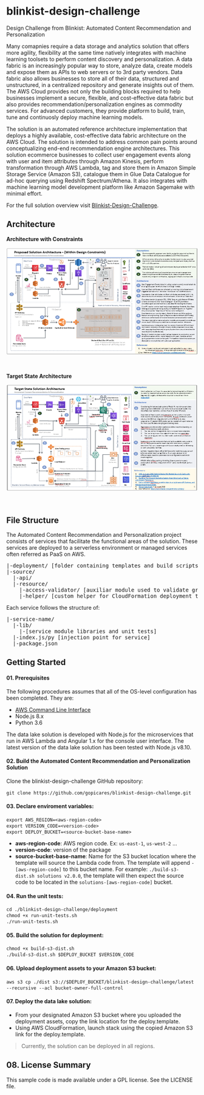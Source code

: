 # blinkist-design-challenge
Design Challenge from Blinkist: Automated Content Recommendation and Personalization

Many comapnies require a data storage and analytics solution that offers more agility, flexibility at the same time natively integrates with machine learning toolsets to perform content discovery and personalization. A data fabric is an increasingly popular way to store, analyze data, create models and expose them as APIs to web servers or to 3rd party vendors. Data fabric also allows businesses to store all of their data, structured and unstructured, in a centralized repository and generate insights out of them. The AWS Cloud provides not only the building blocks required to help businesses implement a secure, flexible, and cost-effective data fabric but also provides recommendation/personalization engines as commodity services. For advanced customers, they provide platform to build, train, tune and continuosly deploy machine learning models.

The solution is an automated reference architecture implementation that deploys a highly available, cost-effective data fabric architecture on the AWS Cloud.  The solution is intended to address common pain points around conceptualizing end-end recommendation engine architectures. This solution ecommerce businesses to collect user engagement events along with user and item attributes through Amazon Kinesis, perform transformation through AWS Lambda, tag and store them in Amazon Simple Storage Service (Amazon S3), catalogue them in Glue Data Catalogue for ad-hoc querying using Redshift Spectrum/Athena. It also integrates with machine learning model development platform like Amazon Sagemake with minimal effort.

For the full solution overview visit [Blinkist-Design-Challenge](https://drive.google.com/drive/folders/1mBc51EEA4Rnb7nE2pr6VWEMz3kWUfKDg?usp=sharing).

## Architecture

**Architecture with Constraints**

![Solution Component Diagram](readmeImages/ProposedSAContraints.png)

&nbsp;

**Target State Architecture**

![Solution Component diagram](readmeImages/TargetArchitecture.png)

&nbsp;

## File Structure
The Automated Content Recommendation and Personalization project consists of services that facilitate the functional areas of the solution. These services are deployed to a serverless environment or managed services often referred as PaaS on AWS.

<pre>
|-deployment/ [folder containing templates and build scripts]
|-source/
  |-api/
  |-resource/
    |-access-validator/ [auxiliar module used to validate granular permissions]
    |-helper/ [custom helper for CloudFormation deployment template]
</pre>
Each service follows the structure of:

<pre>
|-service-name/
  |-lib/
    |-[service module libraries and unit tests]
  |-index.js/py [injection point for service]
  |-package.json
</pre>

## Getting Started

#### 01. Prerequisites
The following procedures assumes that all of the OS-level configuration has been completed. They are:

* [AWS Command Line Interface](https://aws.amazon.com/cli/)
* Node.js 8.x
* Python 3.6

The data lake solution is developed with Node.js  for the microservices that run in AWS Lambda and Angular 1.x for the console user interface. The latest version of the data lake solution has been tested with Node.js v8.10.

#### 02. Build the Automated Content Recommendation and Personalization Solution
Clone the blinkist-design-challenge GitHub repository:

```
git clone https://github.com/gopicares/blinkist-design-challenge.git
```

#### 03. Declare enviroment variables:

```
export AWS_REGION=<aws-region-code>
export VERSION_CODE=<version-code>
export DEPLOY_BUCKET=<source-bucket-base-name>
```
- **aws-region-code**: AWS region code. Ex: ```us-east-1```, ```us-west-2``` ...
- **version-code**: version of the package
- **source-bucket-base-name**: Name for the S3 bucket location where the template will source the Lambda code from. The template will append ```-[aws-region-code]``` to this bucket name. For example: ```./build-s3-dist.sh solutions v2.0.0```, the template will then expect the source code to be located in the ```solutions-[aws-region-code]``` bucket.

#### 04. Run the unit tests:
```
cd ./blinkist-design-challenge/deployment
chmod +x run-unit-tests.sh
./run-unit-tests.sh
```

#### 05. Build the solution for deployment:
```
chmod +x build-s3-dist.sh
./build-s3-dist.sh $DEPLOY_BUCKET $VERSION_CODE
```

#### 06. Upload deployment assets to your Amazon S3 bucket:
```
aws s3 cp ./dist s3://$DEPLOY_BUCKET/blinkist-design-challenge/latest --recursive --acl bucket-owner-full-control
```

#### 07. Deploy the data lake solution:
* From your designated Amazon S3 bucket where you uploaded the deployment assets, copy the link location for the deploy.template.
* Using AWS CloudFormation, launch stack using the copied Amazon S3 link for the deploy.template.

> Currently, the solution can be deployed in all regions.

## 08. License Summary

This sample code is made available under a GPL license. See the LICENSE file.

&nbsp;
